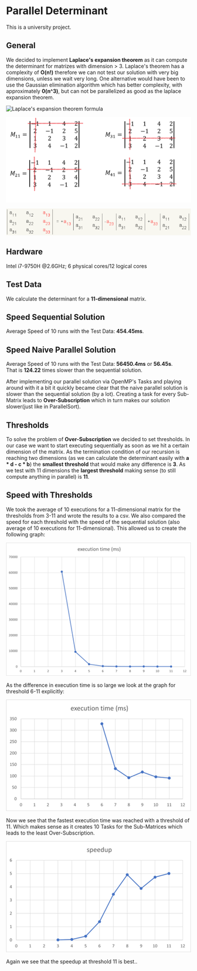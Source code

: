# Parallel Determinant
This is a university project.

## General 
We decided to implement **Laplace's expansion theorem** as it can compute the determinant for matrizes with dimension > 3. 
Laplace's theorem has a complexity of **O(n!)** therefore we can not test our solution with very big dimensions, unless we wait very long.
One alternative would have been to use the Gaussian elimination algorithm which has better complexity, with approximately **0(n^3)**, but can not be parallelized as good as the laplace expansion theorem.

![Laplace's expansion theorem formula](https://cdn.discordapp.com/attachments/764518634457530373/827820565611544586/unknown.png)

![Laplace's expansion theorem example](laplace_example_2.png)

![Laplace's expansion theorem example](laplace_example.png)

## Hardware
Intel i7-9750H @2.6GHz; 6 physical cores/12 logical cores

## Test Data
We calculate the determinant for a **11-dimensional** matrix.

## Speed Sequential Solution
Average Speed of 10 runs with the Test Data: **454.45ms**.

## Speed Naive Parallel Solution 
Average Speed of 10 runs with the Test Data: **56450.4ms** or **56.45s**.  
That is **124.22** times slower than the sequential solution.

After implementing our parallel solution via OpenMP's Tasks and playing around with it a bit it quickly became clear that the naive parallel solution
is slower than the sequential solution (by a lot). Creating a task for every Sub-Matrix
leads to **Over-Subscription** which in turn makes our solution slower(just like in ParallelSort).

## Thresholds
To solve the problem of **Over-Subscription** we decided to set thresholds. In our case we want to start executing sequentially as soon as we hit a certain dimension of the matrix.
As the termination condition of our recursion is reaching two dimensions (as we can calculate the determinant easily with **a * d - c * b**) the **smallest threshold** 
that would make any difference is **3**.
As we test with 11 dimensions the **largest threshold** making sense (to still compute anything in parallel) is **11**.

## Speed with Thresholds
We took the average of 10 executions for a 11-dimensional matrix for the thresholds from 3-11 and wrote the results to a csv. We also compared the speed for each threshold
with the speed of the sequential solution (also average of 10 executions for 11-dimensional).
This allowed us to create the following graph:

![executionTime](executionTimeParallelThresholds.png "executionTime")

As the difference in execution time is so large we look at the graph for threshold 6-11 explicitly:

![executionTime](executionTimeParallelThresholdsExact.png "executionTime")

Now we see that the fastest execution time was reached with a threshold of 11. Which makes sense as it creates 10 Tasks for the Sub-Matrices which leads
to the least Over-Subscription.

![executionTime](speedupParallelThresholds.png "speedup")

Again we see that the speedup at threshold 11 is best..
